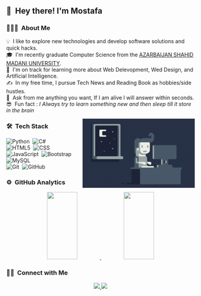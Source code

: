 ## 👋 &nbsp;Hey there! I'm Mostafa

### 👨🏻‍💻 &nbsp;About Me

💡 &nbsp;I like to explore new technologies and develop software solutions and quick hacks.\
🎓 &nbsp;I'm recently graduate Computer Science from the <a href="http://en.azaruniv.ac.ir/">AZARBAIJAN SHAHID MADANI UNIVERSITY</a>.\
🌱 &nbsp;I'm on track for learning more about Web Delevopment, Wed Design, and Artificial Intelligence.\
✍️ &nbsp;In my free time, I pursue Tech News and Reading Book as hobbies/side hustles.\
💬 &nbsp;Ask from me anything you want, If I am alive I will answer within seconds.\
😎 &nbsp;Fun fact : *I Always try to learn something new and then sleep till it store in the brain* 
<!-- 📄 &nbsp;Please have a look at my [Résumé](https://www.adityavsingh.com/resume.html) for more details about me. I'm open to feedback and suggestions! --->

<img alt="Night Coding" src="https://raw.githubusercontent.com/AVS1508/AVS1508/master/assets/Night-Coding.gif" align="right"/>

<h3> 🛠 &nbsp;Tech Stack</h3>

  ![Python](https://img.shields.io/badge/-Python-333333?style=flat&logo=python)&nbsp;
  ![C#](https://img.shields.io/badge/-Csharp-333333?style=flat&logo=C%2B%2B&logoColor=00599C)&nbsp;
  <br/>
  ![HTML5](https://img.shields.io/badge/-HTML5-333333?style=flat&logo=HTML5)&nbsp;
  ![CSS](https://img.shields.io/badge/-CSS-333333?style=flat&logo=CSS3&logoColor=1572B6)&nbsp;
  ![JavaScript](https://img.shields.io/badge/-JavaScript-333333?style=flat&logo=javascript)&nbsp;
  ![Bootstrap](https://img.shields.io/badge/-Bootstrap-333333?style=flat&logo=bootstrap&logoColor=563D7C)&nbsp;
  <br/>
  ![MySQL](https://img.shields.io/badge/-MSSQL-333333?style=flat&logo=mysql)&nbsp;
  <br/>
  ![Git](https://img.shields.io/badge/-Git-333333?style=flat&logo=git)&nbsp;
  ![GitHub](https://img.shields.io/badge/-GitHub-333333?style=flat&logo=github)&nbsp;
  

### ⚙️ &nbsp;GitHub Analytics

<p align="center">
<a href="https://github.com/MostafaCs1">
  <img height="180em" width="40%" src="https://github-readme-stats-eight-theta.vercel.app/api?username=MostafaCs1&show_icons=true&theme=algolia&include_all_commits=true&count_private=true"/>
  <img height="180em" width="40%" src="https://github-readme-stats-eight-theta.vercel.app/api/top-langs/?username=MostafaCs1&layout=compact&langs_count=8&theme=algolia"/>
</a>
</p>

### 🤝🏻 &nbsp;Connect with Me

<p align="center">
<a href="https://www.linkedin.com/in/mostafa-mortezapour-b57704195/">
  <img src="https://img.shields.io/badge/-Mostafa%20Mortezapour-0077B5?style=flat&logo=Linkedin&logoColor=white"/>
</a>
<a href="mailto:mostafamortezapour1@gmail.com"><img src="https://img.shields.io/badge/-mostafamortezapour1@gmail.com-D14836?style=flat&logo=Gmail&logoColor=white"/></a>
<!--<a href="https://instagram.com/adityavs_"><img src="https://img.shields.io/badge/-@adityavs__-E4405F?style=flat&logo=Instagram&logoColor=white"/></a>-->
</p>
